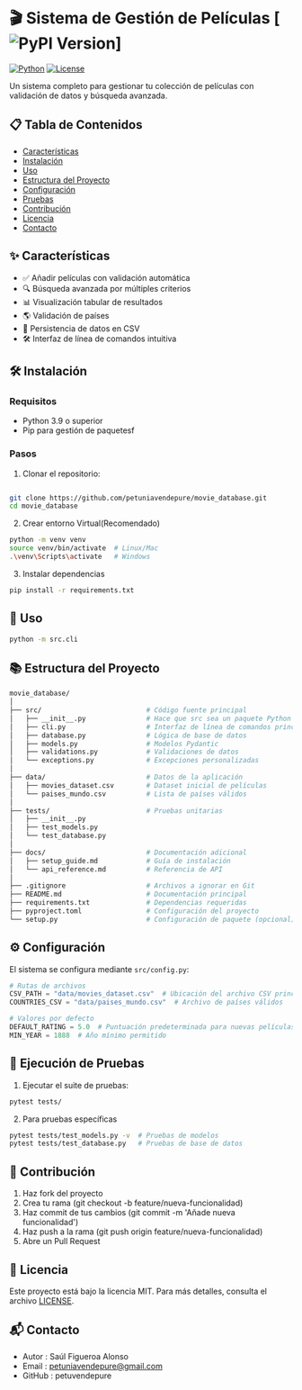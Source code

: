 # 🎬 Sistema de Gestión de Películas [![PyPI Version](https://img.shields.io/pypi/v/movie-database)]

[![Python](https://img.shields.io/badge/Python-3.9%2B-blue)](https://www.python.org/)
[![License](https://img.shields.io/badge/License-MIT-green)](LICENSE)


Un sistema completo para gestionar tu colección de películas con validación de datos y búsqueda avanzada.

## 📋 Tabla de Contenidos
- [Características](#-características)
- [Instalación](#-instalación)
- [Uso](#-uso)
- [Estructura del Proyecto](#-estructura-del-proyecto)
- [Configuración](#-configuración)
- [Pruebas](#-pruebas)
- [Contribución](#-contribución)
- [Licencia](#-licencia)
- [Contacto](#-contacto)

## ✨ Características

- ✅ Añadir películas con validación automática
- 🔍 Búsqueda avanzada por múltiples criterios
- 📊 Visualización tabular de resultados
- 🌎 Validación de países
- 💾 Persistencia de datos en CSV
- 🛠️ Interfaz de línea de comandos intuitiva

## 🛠️ Instalación

### Requisitos
- Python 3.9 o superior
- Pip para gestión de paquetesf

### Pasos
1. Clonar el repositorio:

```bash

git clone https://github.com/petuniavendepure/movie_database.git
cd movie_database

```
2. Crear entorno Virtual(Recomendado)
```bash
python -m venv venv
source venv/bin/activate  # Linux/Mac
.\venv\Scripts\activate   # Windows
```
3. Instalar dependencias
```bash
pip install -r requirements.txt
```
## 🚀 Uso
```bash
python -m src.cli
```
## 📚 Estructura del Proyecto
```bash
movie_database/
│
├── src/                          # Código fuente principal
│   ├── __init__.py               # Hace que src sea un paquete Python
│   ├── cli.py                    # Interfaz de línea de comandos principal
│   ├── database.py               # Lógica de base de datos
│   ├── models.py                 # Modelos Pydantic
│   ├── validations.py            # Validaciones de datos
│   └── exceptions.py             # Excepciones personalizadas
│
├── data/                         # Datos de la aplicación
│   ├── movies_dataset.csv        # Dataset inicial de películas
│   └── paises_mundo.csv          # Lista de países válidos
│
├── tests/                        # Pruebas unitarias
│   ├── __init__.py
│   ├── test_models.py
│   └── test_database.py
│
├── docs/                         # Documentación adicional
│   ├── setup_guide.md            # Guía de instalación
│   └── api_reference.md          # Referencia de API
│
├── .gitignore                    # Archivos a ignorar en Git
├── README.md                     # Documentación principal
├── requirements.txt              # Dependencias requeridas
├── pyproject.toml                # Configuración del proyecto
└── setup.py                      # Configuración de paquete (opcional)
```
## ⚙️ Configuración

El sistema se configura mediante `src/config.py`:

```python
# Rutas de archivos
CSV_PATH = "data/movies_dataset.csv"  # Ubicación del archivo CSV principal
COUNTRIES_CSV = "data/paises_mundo.csv"  # Archivo de países válidos

# Valores por defecto
DEFAULT_RATING = 5.0  # Puntuación predeterminada para nuevas películas
MIN_YEAR = 1888  # Año mínimo permitido
```
## 🧪 Ejecución de Pruebas
1. Ejecutar el suite de pruebas:
```bash
pytest tests/
```
2. Para pruebas específicas
```bash
pytest tests/test_models.py -v  # Pruebas de modelos
pytest tests/test_database.py   # Pruebas de base de datos
```
## 🤝 Contribución
1. Haz fork del proyecto
2. Crea tu rama (git checkout -b feature/nueva-funcionalidad)
3. Haz commit de tus cambios (git commit -m 'Añade nueva funcionalidad')
4. Haz push a la rama (git push origin feature/nueva-funcionalidad)
5. Abre un Pull Request

## 📄 Licencia
Este proyecto está bajo la licencia MIT. Para más detalles, consulta el archivo [LICENSE](LICENSE).

## 📬 Contacto
* Autor : Saúl Figueroa Alonso
* Email : petuniavendepure@gmail.com
* GitHub : petuvendepure
